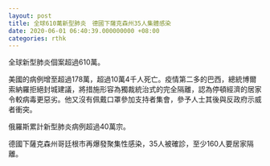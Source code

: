 ```yaml
---
layout: post
title: 全球610萬新型肺炎　德國下薩克森州35人集體感染
date: 2020-06-01 06:40:39.000000000 +08:00
categories: rthk
---
```


全球新型肺炎個案超過610萬。

美國的病例增至超過178萬，超過10萬4千人死亡。疫情第二多的巴西，總統博爾索納羅拒絕封城建議，將措施形容為獨裁統治式的完全隔離，認為停頓經濟的居家令較病毒更惡劣。他又沒有佩戴口罩參加支持者集會，參予人士其後與反政府示威者衝突。

俄羅斯累計新型肺炎病例超過40萬宗。

德國下薩克森州哥廷根市再爆發聚集性感染，35人被確診，至少160人要居家隔離。
